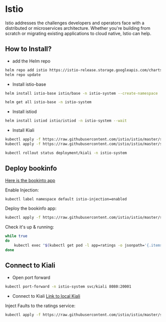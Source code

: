 # Istio

Istio addresses the challenges developers and operators face with a distributed or microservices architecture. Whether you're building from scratch or migrating existing applications to cloud native, Istio can help.

## How to Install?

- add the Helm repo

``` bash
helm repo add istio https://istio-release.storage.googleapis.com/charts;
helm repo update
```

- Install istio-base

``` bash
helm install istio-base istio/base -n istio-system --create-namespace
```

``` bash
helm get all istio-base -n istio-system
```

- Install istiod

``` bash
helm install istiod istio/istiod -n istio-system --wait
```

- Install Kiali

``` bash
kubectl apply -f https://raw.githubusercontent.com/istio/istio/master/samples/addons/kiali.yaml;
kubectl apply -f https://raw.githubusercontent.com/istio/istio/master/samples/addons/prometheus.yaml

```

``` bash
kubectl rollout status deployment/kiali -n istio-system
```

## Deploy bookinfo

[Here is the bookinto app](https://istio.io/latest/docs/examples/bookinfo/)

Enable Injection:

``` bash
kubectl label namespace default istio-injection=enabled
```

Deploy the bookinfo app:

``` bash
kubectl apply -f https://raw.githubusercontent.com/istio/istio/master/samples/bookinfo/platform/kube/bookinfo.yaml
```

Check it's up & running:

``` bash
while true
do
    kubectl exec "$(kubectl get pod -l app=ratings -o jsonpath='{.items[0].metadata.name}')" -c ratings -- curl -sS productpage:9080/productpage | grep -o "<title>.*</title>"
done
```

## Connect to Kiali

- Open port forward
  
``` bash
kubectl port-forward -n istio-system svc/kiali 8080:20001
```

- Connect to Kiali
[Link to local Kiali](127.0.0.1:8080)


Inject Faults to the ratings service:

``` bash
kubectl apply -f https://raw.githubusercontent.com/istio/istio/master/samples/bookinfo/networking/virtual-service-ratings-test-abort.yaml
```
